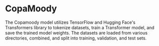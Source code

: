 # CopaMoody
The Copamoody model utilizes TensorFlow and Hugging Face's Transformers library to tokenize datasets, train a Transformer model, and save the trained model weights. The datasets are loaded from various directories, combined, and split into training, validation, and test sets.
